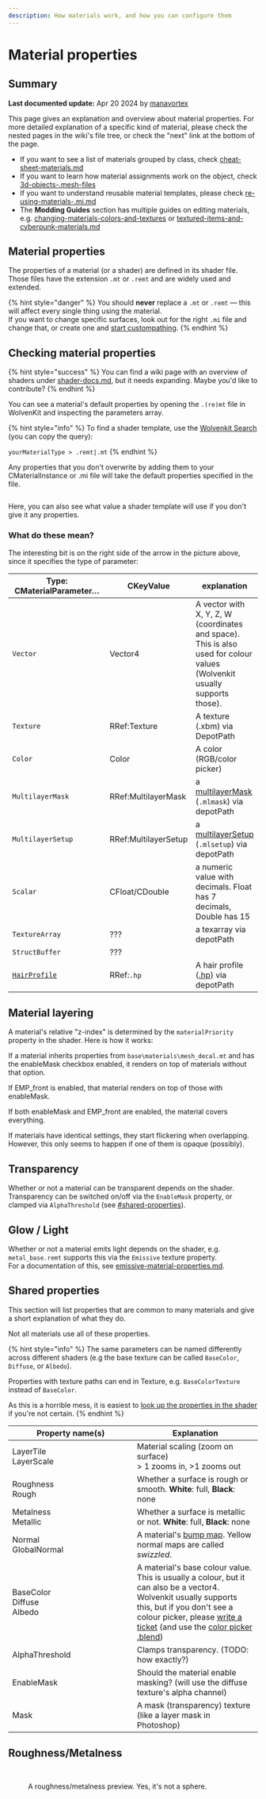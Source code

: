 ```yaml
---
description: How materials work, and how you can configure them
---
```


# Material properties

## Summary

**Last documented update:** Apr 20 2024 by [manavortex](https://app.gitbook.com/u/NfZBoxGegfUqB33J9HXuCs6PVaC3 "mention")

This page gives an explanation and overview about material properties. For more detailed explanation of a specific kind of material, please check the nested pages in the wiki's file tree, or check the "next" link at the bottom of the page.

* If you want to see a list of materials grouped by class, check [cheat-sheet-materials.md](../../references-lists-and-overviews/cheat-sheet-materials.md "mention")
* If you want to learn how material assignments work on the object, check [3d-objects-.mesh-files](../../files-and-what-they-do/3d-objects-.mesh-files/ "mention")
* If you want to understand reusable material templates, please check [re-using-materials-.mi.md](../../files-and-what-they-do/materials/re-using-materials-.mi.md "mention")
* The **Modding Guides** section has multiple guides on editing materials, e.g. [changing-materials-colors-and-textures](../../../modding-guides/items-equipment/editing-existing-items/changing-materials-colors-and-textures/ "mention") or [textured-items-and-cyberpunk-materials.md](../../../modding-guides/textures-and-luts/textured-items-and-cyberpunk-materials.md "mention")

## Material properties

The properties of a material (or a shader) are defined in its shader file. Those files have the extension `.mt` or `.remt` and are widely used and extended.&#x20;

{% hint style="danger" %}
You should **never** replace a `.mt` or `.remt` — this will affect every single thing using the material. \
If you want to change specific surfaces, look out for the right `.mi` file and change that, or create one and [start custompathing](../../../modding-guides/items-equipment/custompathing-assets.md).
{% endhint %}

## Checking material properties

{% hint style="success" %}
You can find a wiki page with an overview of shaders under [shader-docs.md](../shaders/shader-docs.md "mention"), but it needs expanding. Maybe you'd like to contribute?
{% endhint %}

You can see a material's default properties by opening the `.(re)mt` file in WolvenKit and inspecting the parameters array.&#x20;

{% hint style="info" %}
To find a shader template, use the [Wolvenkit Search](https://app.gitbook.com/s/-MP_ozZVx2gRZUPXkd4r/wolvenkit-app/usage/wolvenkit-search-finding-files) (you can copy the query):&#x20;

`yourMaterialType > .remt|.mt`
{% endhint %}

Any properties that you don't overwrite by adding them to your CMaterialInstance or .mi file will take the default properties specified in the file.

<figure><img src="../../../.gitbook/assets/material_properties.png" alt=""><figcaption></figcaption></figure>

Here, you can also see what value a shader template will use if you don't give it any properties.

### What do these mean?

The interesting bit is on the right side of the arrow in the picture above, since it specifies the type of parameter:

<table><thead><tr><th width="261">Type: CMaterialParameter…</th><th width="137">CKeyValue</th><th>explanation</th></tr></thead><tbody><tr><td><code>Vector</code></td><td>Vector4</td><td>A vector with X, Y, Z, W (coordinates and space). This is also used for colour values (Wolvenkit usually supports those).</td></tr><tr><td><code>Texture</code></td><td>RRef:Texture</td><td>A texture (.xbm) via DepotPath</td></tr><tr><td><code>Color</code></td><td>Color</td><td>A color (RGB/color picker)</td></tr><tr><td><code>MultilayerMask</code></td><td>RRef:MultilayerMask</td><td>a <a href="../multilayered/#what-is-the-mlmask">multilayerMask</a> (<code>.mlmask</code>) via depotPath</td></tr><tr><td><code>MultilayerSetup</code></td><td>RRef:MultilayerSetup</td><td>a <a href="../multilayered/#what-is-the-mlsetup">multilayerSetup</a> (<code>.mlsetup</code>) via depotPath</td></tr><tr><td><code>Scalar</code></td><td>CFloat/CDouble</td><td>a numeric value with decimals. Float has 7 decimals, Double has 15</td></tr><tr><td><code>TextureArray</code></td><td>???</td><td>a texarray via depotPath</td></tr><tr><td><code>StructBuffer</code></td><td>???</td><td></td></tr><tr><td><a data-footnote-ref href="#user-content-fn-1"><code>HairProfile</code></a></td><td>RRef:<code>.hp</code></td><td>A hair profile (<a href="../../modding-tools/wolvenkit-blender-io-suite/wkit-blender-plugin-import-export.md#hair-profiles-.hp">.hp</a>) via depotPath</td></tr></tbody></table>

## Material layering

A material's relative "z-index" is determined by the `materialPriority` property in the shader. Here is how it works:

If a material inherits properties from `base\materials\mesh_decal.mt` and has the enableMask checkbox enabled, it renders on top of materials without that option.

If EMP\_front is enabled, that material renders on top of those with enableMask.

If both enableMask and EMP\_front are enabled, the material covers everything.

If materials have identical settings, they start flickering when overlapping. However, this only seems to happen if one of them is opaque (possibly).

## Transparency

Whether or not a material can be transparent depends on the shader. Transparency can be switched on/off via the `EnableMask` property, or clamped via `AlphaThreshold` (see [#shared-properties](./#shared-properties "mention")).

## Glow / Light

Whether or not a material emits light depends on the shader, e.g. `metal_base.remt` supports this via the `Emissive` texture property. \
For a documentation of this, see [emissive-material-properties.md](emissive-material-properties.md "mention").

## Shared properties

This section will list properties that are common to many materials and give a short explanation of what they do.

Not all materials use all of these properties.

{% hint style="info" %}
The same parameters can be named differently across different shaders (e.g the base texture can be called `BaseColor`, `Diffuse`, or `Albedo`).&#x20;

Properties with texture paths can end in Texture, e.g. `BaseColorTexture` instead of `BaseColor`.

As this is a horrible mess, it is easiest to [look up the properties in the shader](./#checking-material-properties) if you're not certain.
{% endhint %}

<table><thead><tr><th width="236">Property name(s)</th><th>Explanation</th></tr></thead><tbody><tr><td>LayerTile<br>LayerScale</td><td>Material scaling (zoom on surface)<br>> 1 zooms in, >1 zooms out</td></tr><tr><td>Roughness<br>Rough</td><td>Whether a surface is rough or smooth. <strong>White</strong>: full, <strong>Black</strong>: none</td></tr><tr><td>Metalness<br>Metallic</td><td>Whether a surface is metallic or not. <strong>White</strong>: full, <strong>Black</strong>: none</td></tr><tr><td>Normal<br>GlobalNormal</td><td>A material's <a href="../../../modding-guides/textures-and-luts/self-made-normal-maps/">bump map</a>. Yellow normal maps are called <em>swizzled</em>.</td></tr><tr><td>BaseColor<br>Diffuse<br>Albedo</td><td>A material's base colour value. This is usually a colour, but it can also be a vector4. Wolvenkit usually supports this, but if you don't see a colour picker, please <a href="https://github.com/WolvenKit/WolvenKit/issues">write a ticket</a> (and use the <a href="../../../_resources_and_assets/blender/xyz_color_picker_for_cyberpunk.zip">color picker .blend</a>)</td></tr><tr><td>AlphaThreshold</td><td>Clamps transparency. (TODO: how exactly?)</td></tr><tr><td>EnableMask</td><td>Should the material enable masking? (will use the diffuse texture's alpha channel)</td></tr><tr><td>Mask</td><td>A mask (transparency) texture (like a layer mask in Photoshop)</td></tr></tbody></table>

## Roughness/Metalness

<figure><img src="../../../.gitbook/assets/roughness_metalness.png" alt=""><figcaption></figcaption></figure>

<figure><img src="../../../.gitbook/assets/materials_roughness_metalness.png" alt=""><figcaption><p>A roughness/metalness preview. Yes, it's not a sphere. </p></figcaption></figure>

[^1]: 
